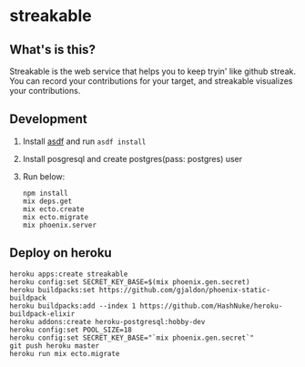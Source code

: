 # streakable

## What's is this?

Streakable is the web service that helps you to keep tryin' like github streak.
You can record your contributions for your target,
and streakable visualizes your contributions.


## Development

1. Install [asdf][] and run `asdf install`
2. Install posgresql and create postgres(pass: postgres) user
3. Run below:

    ```shell
    npm install
    mix deps.get
    mix ecto.create
    mix ecto.migrate
    mix phoenix.server
    ```

## Deploy on heroku

```shell
heroku apps:create streakable
heroku config:set SECRET_KEY_BASE=$(mix phoenix.gen.secret)
heroku buildpacks:set https://github.com/gjaldon/phoenix-static-buildpack
heroku buildpacks:add --index 1 https://github.com/HashNuke/heroku-buildpack-elixir
heroku addons:create heroku-postgresql:hobby-dev
heroku config:set POOL_SIZE=18
heroku config:set SECRET_KEY_BASE="`mix phoenix.gen.secret`"
git push heroku master
heroku run mix ecto.migrate
```

[asdf]:    https://github.com/asdf-vm/asdf


[heroku]: http://www.phoenixframework.org/docs/heroku
